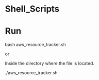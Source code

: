 # Shell_Scripts

# Run
bash aws_resource_tracker.sh

or

Inside the directory where the file is located.

./aws_resource_tracker.sh 
